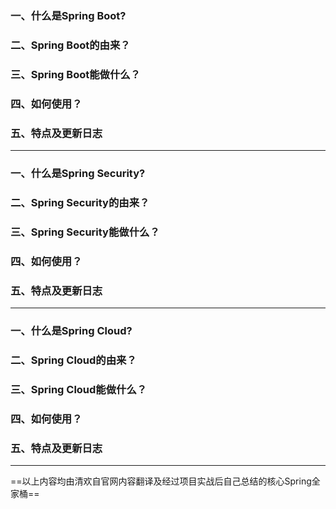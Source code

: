 ### 一、什么是Spring Boot?

### 二、Spring Boot的由来？

### 三、Spring Boot能做什么？

### 四、如何使用？

### 五、特点及更新日志



---



### 一、什么是Spring Security?

### 二、Spring Security的由来？

### 三、Spring Security能做什么？

### 四、如何使用？

### 五、特点及更新日志

---



### 一、什么是Spring Cloud?

### 二、Spring Cloud的由来？

### 三、Spring Cloud能做什么？

### 四、如何使用？

### 五、特点及更新日志

---



==以上内容均由清欢自官网内容翻译及经过项目实战后自己总结的核心Spring全家桶==